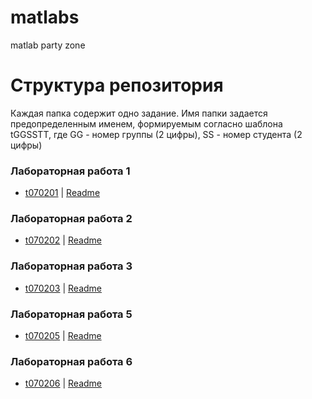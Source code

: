 matlabs
=======

matlab party zone


Структура репозитория
======= 

Каждая папка содержит одно задание. Имя папки задается предопределенным именем, формируемым согласно шаблона tGGSSTT, где GG - номер группы (2 цифры), SS - номер студента (2 цифры)

### Лабораторная работа 1
  * [t070201](t070201/) | [Readme](t070201/Readme.md)
  
### Лабораторная работа 2
  * [t070202](t070202/) | [Readme](t070202/Readme.md)
  
### Лабораторная работа 3
  * [t070203](t070203/) | [Readme](t070203/Readme.md)
  
### Лабораторная работа 5
  * [t070205](t070205/) | [Readme](t070205/Readme.md)
  
### Лабораторная работа 6
  * [t070206](t070206/) | [Readme](t070206/Readme.md)
